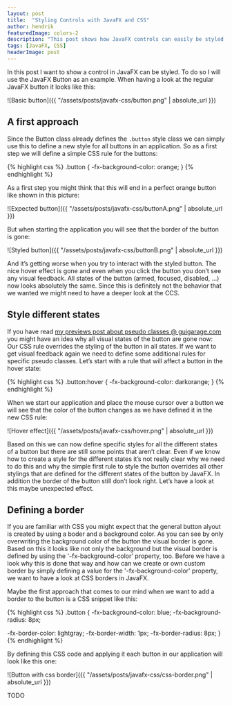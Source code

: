 ```yaml
---
layout: post
title:  "Styling Controls with JavaFX and CSS"
author: hendrik
featuredImage: colors-2
description: "This post shows how JavaFX controls can easily be styled with CSS. Since it is eaven a little bit tricky to style a simple button the right way if you want to profide a complete custom look this post give several tips & tricks that will be usefull when using CSS in JavaFX"
tags: [JavaFX, CSS]
headerImage: post
---
```

In this post I want to show a control in JavaFX can be styled. To do so I will use the JavaFX Button as an example. When having a look at the regular JavaFX button it looks like this:

![Basic button]({{ "/assets/posts/javafx-css/button.png" | absolute_url }})

## A first approach
Since the Button class already defines the `.button` style class we can simply use this to define a new style for all buttons in an application. So as a first step we will define a simple CSS rule for the buttons:

{% highlight css %}
.button {
  -fx-background-color: orange;
}
{% endhighlight %}

As a first step you might think that this will end in a perfect orange button like shown in this picture:

![Expected button]({{ "/assets/posts/javafx-css/buttonA.png" | absolute_url }})

But when starting the application you will see that the border of the button is gone:

![Styled button]({{ "/assets/posts/javafx-css/buttonB.png" | absolute_url }})

And it’s getting worse when you try to interact with the styled button. The nice hover effect is gone and even when you click the button you don’t see any visual feedback. All states of the button (armed, focused, disabled, …) now looks absolutely the same. Since this is definitely not the behavior that we wanted we might need to have a deeper look at the CCS.

## Style different states
If you have read [my previews post about pseudo classes @ guigarage.com](http://www.guigarage.com/2016/02/javafx-and-css-pseudo-classes/) you might have an idea why all visual states of the button are gone now: Our CSS rule overrides the styling of the button in all states. If we want to get visual feedback again we need to define some additional rules for specific pseudo classes. Let’s start with a rule that will affect a button in the hover state:

{% highlight css %}
.button:hover {
  -fx-background-color: darkorange;
}
{% endhighlight %}

When we start our application and place the mouse cursor over a button we will see that the color of the button changes as we have defined it in the new CSS rule:

![Hover effect]({{ "/assets/posts/javafx-css/hover.png" | absolute_url }})

Based on this we can now define specific styles for all the different states of a button but there are still some points that aren’t clear. Even if we know how to create a style for the different states it’s not really clear why we need to do this and why the simple first rule to style the button overrides all other stylings that are defined for the different states of the button by JavaFX. In addition the border of the button still don’t look right. Let’s have a look at this maybe unexpected effect.

## Defining a border
If you are familiar with CSS you might expect that the general button alyout is created by using a boder and a background color. As you can see by only overwriting the background color of the button the visual border is gone. Based on this it looks like not only the background but the visual border is defined by using the '-fx-background-color' property, too.
Before we have a look why this is done that way and how can we create or own custom border by simply defining a value for the '-fx-background-color' property, we want to have a look at CSS borders in JavaFX.

Maybe the first approach that comes to our mind when we want to add a border to the button is a CSS snippet like this:

{% highlight css %}
.button {
  -fx-background-color: blue;
  -fx-background-radius: 8px;

  -fx-border-color: lightgray;
  -fx-border-width: 1px;
  -fx-border-radius: 8px;
}
{% endhighlight %}

By defining this CSS code and applying it each button in our application will look like this one:

![Button with css border]({{ "/assets/posts/javafx-css/css-border.png" | absolute_url }})

TODO